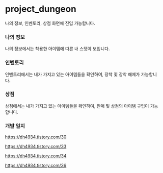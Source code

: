 # project_dungeon

나의 정보, 인벤토리, 상점 화면에 진입 가능합니다.

### 나의 정보
나의 정보에서는 착용한 아이템에 따른 내 스탯이 보입니다.

### 인벤토리
인벤토리에서는 내가 가지고 있는 아이템들을 확인하여, 장착 및 장착 해제가 가능합니다.

### 상점
상점에서는 내가 가지고 있는 아이템들을 확인하여, 판매 및 상점의 아이템 구입이 가능합니다.


### 개발 일지
https://dh4934.tistory.com/30

https://dh4934.tistory.com/33

https://dh4934.tistory.com/34

https://dh4934.tistory.com/36
